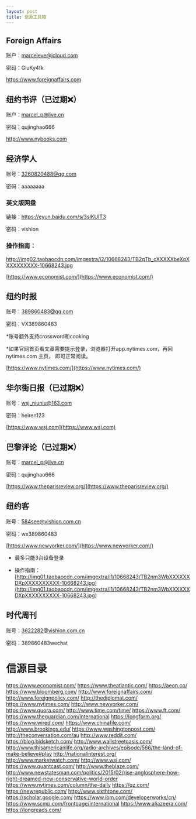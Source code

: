 ```yaml
---
layout: post
title: 信源工具箱
---
```


##  Foreign Affairs

账户：marceleve@icloud.com

密码：GluKy4fk

<https://www.foreignaffairs.com>



## 纽约书评（已过期❌）

账户：[marcel_p@live.cn](mailto:marcel_p@live.cn)

密码：qujinghao666

<http://www.nybooks.com>



## 经济学人

账号：3260820488@qq.com

密码：aaaaaaaa

### 英文版网盘

链接：<https://eyun.baidu.com/s/3slKUIT3>

密码：vishion

### 操作指南：

<http://img02.taobaocdn.com/imgextra/i2/10668243/TB2qTb_cXXXXXbeXpXXXXXXXXXX-10668243.jpg>

[https://www.economist.com/](https://www.economist.com/)



## 纽约时报

账号：389860483@qq.com

密码：VX389860483

*账号额外支持crossword和cooking

*如果官网首页看文章需要提示登录，浏览器打开app.nytimes.com，再回 nytimes.com 主页， 即可正常阅读。

[https://www.nytimes.com/](https://www.nytimes.com/)



## 华尔街日报（已过期❌）

账号：[wsj_niuniu@163.com](mailto:wsj_niuniu@163.com)

密码：heiren123

[https://www.wsj.com](https://www.wsj.com)



## 巴黎评论（已过期❌）

账号：marcel_p@live.cn

密码：qujinghao666

[https://www.theparisreview.org/](https://www.theparisreview.org/)



## 纽约客

账号：584see@vishion.com.cn

密码：wx389860483

[https://www.newyorker.com/](https://www.newyorker.com/)

- 最多只能3台设备登录

- 操作指南：
  [http://img01.taobaocdn.com/imgextra/i1/10668243/TB2nm3WbXXXXXXDXpXXXXXXXXXX-10668243.jpg](http://img01.taobaocdn.com/imgextra/i1/10668243/TB2nm3WbXXXXXXDXpXXXXXXXXXX-10668243.jpg)



## 时代周刊

账号：3622282@vishion.com.cn

密码：389860483wechat



# 信源目录

https://www.economist.com/
https://www.theatlantic.com/
https://aeon.co/
https://www.bloomberg.com/
http://www.foreignaffairs.com/
http://www.foreignpolicy.com/
http://thediplomat.com/
https://www.nytimes.com/
http://www.newyorker.com/
https://www.quora.com/
http://www.time.com/time/
https://www.ft.com/
https://www.theguardian.com/international
https://longform.org/
https://www.wired.com/
https://www.chinafile.com/
http://www.brookings.edu/
https://www.washingtonpost.com/
http://theconversation.com/au
http://www.reddit.com/
https://blog.bidsketch.com/
http://www.wallstreetoasis.com/
http://www.thisamericanlife.org/radio-archives/episode/566/the-land-of-make-believe#play
http://nationalinterest.org/
http://www.marketwatch.com/
http://www.wsj.com/
https://www.quantcast.com/
http://www.theblaze.com/
http://www.newstatesman.com/politics/2015/02/rise-anglosphere-how-right-dreamed-new-conservative-world-order
https://www.nytimes.com/column/the-daily
https://qz.com/
https://newrepublic.com/
http://www.sixthtone.com/
https://scholar.google.com/
https://www.ibm.com/developerworks/cn/
https://www.scmp.com/frontpage/international
https://www.aljazeera.com/
https://longreads.com/